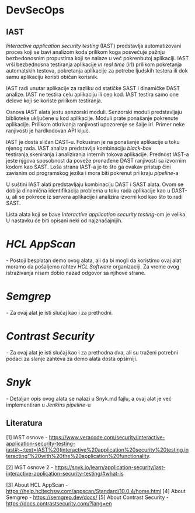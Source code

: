 # DevSecOps
## IAST
<i>Interactive application security testing</i> (IAST) predstavlja automatizovani proces koji se bavi analizom koda prilikom koga posvećuje pažnju bezbedonosnim propustima koji se nalaze u već pokrenbutoj aplikaciji. IAST vrši bezbednosna testiranja aplikacije <i>in real time</i> (irl) prilikom pokretanja automatskih testova, pokretanja aplikacije za potrebe ljudskih testera ili dok samu aplikaciju koristi običan korisnik.

IAST radi unutar aplikacije za razliku od statičke SAST i dinamičke DAST analize. IAST ne testira celu aplikaciju ili ceo kod. IAST testira samo one delove koji se koriste prilikom testiranja.

Osnova IAST alata jestu senzorski moduli. Senzorski moduli predstavljaju biblioteke uključene u kod aplikacije. Moduli prate ponašanje pokrenute aplikacije. Prilikom otkrivanja ranjivosti upozorenje se šalje irl. Primer neke ranjivosti je hardkodovan API ključ. 

IAST je dosta sličan DAST-u. Fokusiran je na ponašanje aplikacije u toku njenog rada. IAST analiza predstavlja kombinaciju <i>black-box</i> testiranja,skeniranja i analiziranja internih tokova aplikacije. Prednost IAST-a jeste njgova sposobnost da poveže pronađene DAST ranjivosti sa izvornim kodom kao SAST. Loša strana IAST-a je to što ga ovakav pristup čini zavisnim od programskog jezika i mora biti pokrenut pri kraju <i>pipeline</i>-a

U suštini IAST alati predstavljaju kombinaciju DAST i SAST alata. Ovom se dobija dinamična identifikacija problema u toku rada aplikacije kao u DAST-u, ali se pokrece iz servera aplikacije i analizira izvorni kod kao što to radi SAST. 


Lista alata koji se bave <i>Interactive application security testing</i>-om je velika. U nastavku će biti opisani neki od najznačajnijih.

<h1><i>HCL AppScan</i></h1> - Postoji besplatan demo ovog alata, ali da bi mogli da koristimo ovaj alat moramo da pošaljemo rahtev <i>HCL Software</i> organizaciji. Za vreme ovog istraživanja nisam dobio nazad odgovor sa njihove strane.
<h1><i>Semgrep</i></h1> - Za ovaj alat je isti slučaj kao i za prethodni.
<h1><i>Contrast Security</i></h1> - Za ovaj alat je isti slućaj kao i za prethodna dva, ali su traženi potrebni podaci za slanje zahteva za demo alata dosta opširniji.
<h1><i>Snyk</i></h1> - Detaljan opis ovog alata se nalazi u Snyk.md fajlu, a ovaj alat je već implementiran u <i>Jenkins pipeline</i>-u


## Literatura
[1] IAST osnove - https://www.veracode.com/security/interactive-application-security-testing-iast#:~:text=IAST%20(interactive%20application%20security%20testing,interacting”%20with%20the%20application%20functionality.

[2] IAST osnove 2 - https://snyk.io/learn/application-security/iast-interactive-application-security-testing/#what-is

[3] About HCL AppScan - https://help.hcltechsw.com/appscan/Standard/10.0.4/home.html
[4] About Semgrep - https://semgrep.dev/docs/
[5] About Contrast Security - https://docs.contrastsecurity.com/?lang=en
